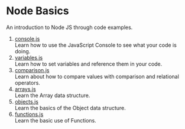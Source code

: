 # Node Basics
An introduction to Node JS through code examples.

1. [console.js](https://github.com/omnicoders/omnicoders/blob/master/node/basics/console.js)  
Learn how to use the JavaScript Console to see what your code is doing.
2. [variables.js](https://github.com/omnicoders/omnicoders/blob/master/node/basics/variables.js)  
Learn how to set variables and reference them in your code.
3. [comparison.js](https://github.com/omnicoders/omnicoders/blob/master/node/basics/comparison.js)  
Learn about how to compare values with comparison and relational operators.
4. [arrays.js](https://github.com/omnicoders/omnicoders/blob/master/node/basics/arrays.js)  
Learn the Array data structure.
5. [objects.js](https://github.com/omnicoders/omnicoders/blob/master/node/basics/objects.js)  
Learn the basics of the Object data structure.
6. [functions.js](https://github.com/omnicoders/omnicoders/blob/master/node/basics/functions.js)  
Learn the basic use of Functions.
